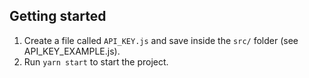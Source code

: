 ## Getting started

1. Create a file called `API_KEY.js` and save inside the `src/` folder (see API_KEY_EXAMPLE.js).
2. Run `yarn start` to start the project.

